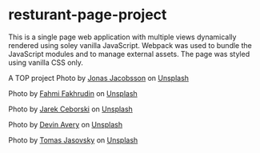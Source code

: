 # resturant-page-project

This is a single page web application with multiple views dynamically rendered using soley vanilla JavaScript. Webpack was used to bundle the
JavaScript modules and to manage external assets. The page was styled using vanilla CSS only.


A TOP project
Photo by <a href="https://unsplash.com/@jonasjacobsson?utm_source=unsplash&utm_medium=referral&utm_content=creditCopyText">Jonas Jacobsson</a> on <a href="https://unsplash.com/photos/1iTKoFJvJ6E?utm_source=unsplash&utm_medium=referral&utm_content=creditCopyText">Unsplash</a>
  
  Photo by <a href="https://unsplash.com/@fahmipaping?utm_source=unsplash&utm_medium=referral&utm_content=creditCopyText">Fahmi Fakhrudin</a> on <a href="https://unsplash.com/images/food/coffee?utm_source=unsplash&utm_medium=referral&utm_content=creditCopyText">Unsplash</a>
  
  Photo by <a href="https://unsplash.com/es/@jarson?utm_source=unsplash&utm_medium=referral&utm_content=creditCopyText">Jarek Ceborski</a> on <a href="https://unsplash.com/images/food/coffee?utm_source=unsplash&utm_medium=referral&utm_content=creditCopyText">Unsplash</a>
  
  Photo by <a href="https://unsplash.com/@devintavery?utm_source=unsplash&utm_medium=referral&utm_content=creditCopyText">Devin Avery</a> on <a href="https://unsplash.com/images/food/coffee?utm_source=unsplash&utm_medium=referral&utm_content=creditCopyText">Unsplash</a>
  
  Photo by <a href="https://unsplash.com/es/@tomasjasovsky?utm_source=unsplash&utm_medium=referral&utm_content=creditCopyText">Tomas Jasovsky</a> on <a href="https://unsplash.com/photos/d5SZqLkpIrY?utm_source=unsplash&utm_medium=referral&utm_content=creditCopyText">Unsplash</a>
  